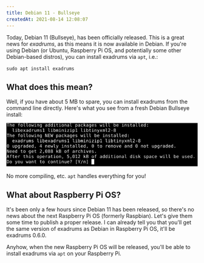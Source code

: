 ```yaml
---
title: Debian 11 - Bullseye
createdAt: 2021-08-14 12:08:07
---
```


Today, Debian 11 (Bullseye), has been officially released. This is a great news for *exadrums*, as this means it is now available in Debian. If you're using Debian (or Ubuntu, Raspberry Pi OS, and potentially some other Debian-based distros), you can install exadrums via `apt`, i.e.: 
```
sudo apt install exadrums
```
<!--more-->

## What does this mean?

Well, if you have about 5 MB to spare, you can install exadrums from the command line directly.
Here's what you see from a fresh Debian Bullseye install:

![image](/images/debian-bullseye/Screenshot_2021-08-15_11-14-02.png)

No more compiling, etc. `apt` handles everything for you!

## What about Raspberry Pi OS?

It's been only a few hours since Debian 11 has been released, so there's no news about the next Raspberry Pi OS (formerly Raspbian). Let's give them some time to publish a proper release.
I can already tell you that you'll get the same version of exadrums as Debian in Raspberry Pi OS, it'll be exadrums 0.6.0.

Anyhow, when the new Raspberry Pi OS will be released, you'll be able to install exadrums via `apt` on your Raspberry Pi. 